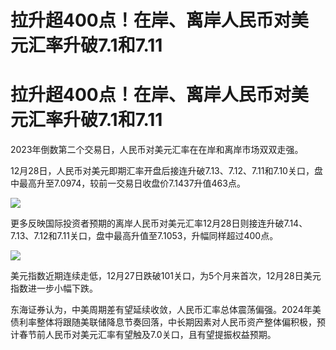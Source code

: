 # 拉升超400点！在岸、离岸人民币对美元汇率升破7.1和7.11

# 拉升超400点！在岸、离岸人民币对美元汇率升破7.1和7.11

2023年倒数第二个交易日，人民币对美元汇率在在岸和离岸市场双双走强。

12月28日，人民币对美元即期汇率开盘后接连升破7.13、7.12、7.11和7.10关口，盘中最高升至7.0974，较前一交易日收盘价7.1437升值463点。

![](https://inews.gtimg.com/om_bt/OgGCvNibOmMTUnJaMQd2yqxJ469ISJLZWPQomciyOw1a4AA/1000)

更多反映国际投资者预期的离岸人民币对美元汇率12月28日则接连升破7.14、7.13、7.12和7.11关口，盘中最高升值至7.1053，升幅同样超过400点。

![](https://inews.gtimg.com/om_bt/O_Tj7FpoDIAGCosFwBG6GZyQnEFrioi84t2me8u3LeproAA/1000)

美元指数近期连续走低，12月27日跌破101关口，为5个月来首次，12月28日美元指数进一步小幅下跌。

东海证券认为，中美周期差有望延续收敛，人民币汇率总体震荡偏强。2024年美债利率整体将跟随美联储降息节奏回落，中长期因素对人民币资产整体偏积极，预计春节前人民币对美元汇率有望触及7.0关口，且有望提振权益预期。

